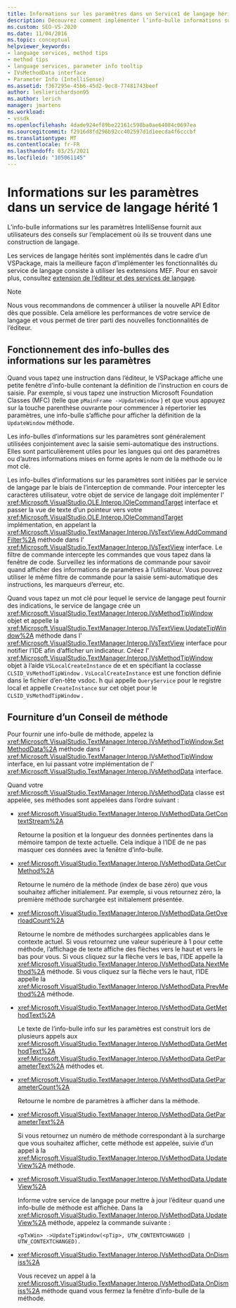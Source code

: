 ```yaml
---
title: Informations sur les paramètres dans un Service1 de langage hérité | Microsoft Docs
description: Découvrez comment implémenter l’info-bulle informations sur les paramètres IntelliSense, qui fournit aux utilisateurs des indicateurs, dans un service de langage hérité.
ms.custom: SEO-VS-2020
ms.date: 11/04/2016
ms.topic: conceptual
helpviewer_keywords:
- language services, method tips
- method tips
- language services, parameter info tooltip
- IVsMethodData interface
- Parameter Info (IntelliSense)
ms.assetid: f367295e-45b6-45d2-9ec8-77481743beef
author: leslierichardson95
ms.author: lerich
manager: jmartens
ms.workload:
- vssdk
ms.openlocfilehash: 4dade924ef89be22161c598ba0ae64084c0697ea
ms.sourcegitcommit: f2916d8fd296b92cc402597d1d1eecda4f6cccbf
ms.translationtype: MT
ms.contentlocale: fr-FR
ms.lasthandoff: 03/25/2021
ms.locfileid: "105061145"
---
```

# <a name="parameter-info-in-a-legacy-language-service-1"></a>Informations sur les paramètres dans un service de langage hérité 1
L’info-bulle informations sur les paramètres IntelliSense fournit aux utilisateurs des conseils sur l’emplacement où ils se trouvent dans une construction de langage.

 Les services de langage hérités sont implémentés dans le cadre d’un VSPackage, mais la meilleure façon d’implémenter les fonctionnalités du service de langage consiste à utiliser les extensions MEF. Pour en savoir plus, consultez [extension de l’éditeur et des services de langage](../../extensibility/extending-the-editor-and-language-services.md).

> [!NOTE]
> Nous vous recommandons de commencer à utiliser la nouvelle API Editor dès que possible. Cela améliore les performances de votre service de langage et vous permet de tirer parti des nouvelles fonctionnalités de l’éditeur.

## <a name="how-parameter-info-tooltips-work"></a>Fonctionnement des info-bulles des informations sur les paramètres
 Quand vous tapez une instruction dans l’éditeur, le VSPackage affiche une petite fenêtre d’info-bulle contenant la définition de l’instruction en cours de saisie. Par exemple, si vous tapez une instruction Microsoft Foundation Classes (MFC) (telle que `pMainFrame ->UpdateWindow` ) et que vous appuyez sur la touche parenthèse ouvrante pour commencer à répertorier les paramètres, une info-bulle s’affiche pour afficher la définition de la `UpdateWindow` méthode.

 Les info-bulles d’informations sur les paramètres sont généralement utilisées conjointement avec la saisie semi-automatique des instructions. Elles sont particulièrement utiles pour les langues qui ont des paramètres ou d’autres informations mises en forme après le nom de la méthode ou le mot clé.

 Les info-bulles d’informations sur les paramètres sont initiées par le service de langage par le biais de l’interception de commande. Pour intercepter les caractères utilisateur, votre objet de service de langage doit implémenter l' <xref:Microsoft.VisualStudio.OLE.Interop.IOleCommandTarget> interface et passer la vue de texte d’un pointeur vers votre <xref:Microsoft.VisualStudio.OLE.Interop.IOleCommandTarget> implémentation, en appelant la <xref:Microsoft.VisualStudio.TextManager.Interop.IVsTextView.AddCommandFilter%2A> méthode dans l' <xref:Microsoft.VisualStudio.TextManager.Interop.IVsTextView> interface. Le filtre de commande intercepte les commandes que vous tapez dans la fenêtre de code. Surveillez les informations de commande pour savoir quand afficher des informations de paramètres à l’utilisateur. Vous pouvez utiliser le même filtre de commande pour la saisie semi-automatique des instructions, les marqueurs d’erreur, etc.

 Quand vous tapez un mot clé pour lequel le service de langage peut fournir des indications, le service de langage crée un <xref:Microsoft.VisualStudio.TextManager.Interop.IVsMethodTipWindow> objet et appelle la <xref:Microsoft.VisualStudio.TextManager.Interop.IVsTextView.UpdateTipWindow%2A> méthode dans l' <xref:Microsoft.VisualStudio.TextManager.Interop.IVsTextView> interface pour notifier l’IDE afin d’afficher un indicateur. Créez l' <xref:Microsoft.VisualStudio.TextManager.Interop.IVsMethodTipWindow> objet à l’aide `VSLocalCreateInstance` de et en spécifiant la coclasse `CLSID_VsMethodTipWindow` . `VsLocalCreateInstance` est une fonction définie dans le fichier d’en-tête vsdoc. h qui appelle `QueryService` pour le registre local et appelle `CreateInstance` sur cet objet pour le `CLSID_VsMethodTipWindow` .

## <a name="providing-a-method-tip"></a>Fourniture d’un Conseil de méthode
 Pour fournir une info-bulle de méthode, appelez la <xref:Microsoft.VisualStudio.TextManager.Interop.IVsMethodTipWindow.SetMethodData%2A> méthode dans l' <xref:Microsoft.VisualStudio.TextManager.Interop.IVsMethodTipWindow> interface, en lui passant votre implémentation de l' <xref:Microsoft.VisualStudio.TextManager.Interop.IVsMethodData> interface.

 Quand votre <xref:Microsoft.VisualStudio.TextManager.Interop.IVsMethodData> classe est appelée, ses méthodes sont appelées dans l’ordre suivant :

- <xref:Microsoft.VisualStudio.TextManager.Interop.IVsMethodData.GetContextStream%2A>

     Retourne la position et la longueur des données pertinentes dans la mémoire tampon de texte actuelle. Cela indique à l’IDE de ne pas masquer ces données avec la fenêtre d’info-bulle.

- <xref:Microsoft.VisualStudio.TextManager.Interop.IVsMethodData.GetCurMethod%2A>

     Retourne le numéro de la méthode (index de base zéro) que vous souhaitez afficher initialement. Par exemple, si vous retournez zéro, la première méthode surchargée est initialement présentée.

- <xref:Microsoft.VisualStudio.TextManager.Interop.IVsMethodData.GetOverloadCount%2A>

     Retourne le nombre de méthodes surchargées applicables dans le contexte actuel. Si vous retournez une valeur supérieure à 1 pour cette méthode, l’affichage de texte affiche des flèches vers le haut et vers le bas pour vous. Si vous cliquez sur la flèche vers le bas, l’IDE appelle la <xref:Microsoft.VisualStudio.TextManager.Interop.IVsMethodData.NextMethod%2A> méthode. Si vous cliquez sur la flèche vers le haut, l’IDE appelle la <xref:Microsoft.VisualStudio.TextManager.Interop.IVsMethodData.PrevMethod%2A> méthode.

- <xref:Microsoft.VisualStudio.TextManager.Interop.IVsMethodData.GetMethodText%2A>

     Le texte de l’info-bulle info sur les paramètres est construit lors de plusieurs appels aux <xref:Microsoft.VisualStudio.TextManager.Interop.IVsMethodData.GetMethodText%2A> <xref:Microsoft.VisualStudio.TextManager.Interop.IVsMethodData.GetParameterText%2A> méthodes et.

- <xref:Microsoft.VisualStudio.TextManager.Interop.IVsMethodData.GetParameterCount%2A>

     Retourne le nombre de paramètres à afficher dans la méthode.

- <xref:Microsoft.VisualStudio.TextManager.Interop.IVsMethodData.GetParameterText%2A>

     Si vous retournez un numéro de méthode correspondant à la surcharge que vous souhaitez afficher, cette méthode est appelée, suivie d’un appel à la <xref:Microsoft.VisualStudio.TextManager.Interop.IVsMethodData.UpdateView%2A> méthode.

- <xref:Microsoft.VisualStudio.TextManager.Interop.IVsMethodData.UpdateView%2A>

     Informe votre service de langage pour mettre à jour l’éditeur quand une info-bulle de méthode est affichée. Dans la <xref:Microsoft.VisualStudio.TextManager.Interop.IVsMethodData.UpdateView%2A> méthode, appelez la commande suivante :

    ```
    <pTxWin> ->UpdateTipWindow(<pTip>, UTW_CONTENTCHANGED | UTW_CONTEXTCHANGED).
    ```

- <xref:Microsoft.VisualStudio.TextManager.Interop.IVsMethodData.OnDismiss%2A>

     Vous recevez un appel à la <xref:Microsoft.VisualStudio.TextManager.Interop.IVsMethodData.OnDismiss%2A> méthode quand vous fermez la fenêtre d’info-bulle de la méthode.
